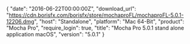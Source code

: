 {
  "date": "2016-06-22T00:00:00Z",
  "download_url": "https://cdn.borisfx.com/borisfx/store/mochaproFL/mochaproFL-5.0.1-12206.dmg",
  "host": "Standalone",
  "platform": "Mac 64-Bit",
  "product": "Mocha Pro",
  "require_login": true,
  "title": "Mocha Pro 5.0.1 stand alone application macOS",
  "version": "5.0.1"
}

